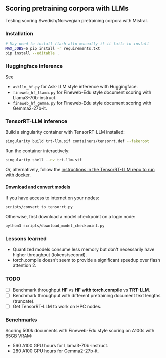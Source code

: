 ## Scoring pretraining corpora with LLMs

Testing scoring Swedish/Norwegian pretraining corpora with Mistral.

### Installation

```bash
# May need to install flash-attn manually if it fails to install
MAX_JOBS=6 pip install -r requirements.txt
pip install --editable .
```

### Huggingface inference

See 

* `askllm_hf.py` for Ask-LLM style inference with Huggingface.
* `fineweb_hf_llama.py` for Fineweb-Edu style document scoring with Llama3-70b-instruct.
* `fineweb_hf_gemma.py` for Fineweb-Edu style document scoring with Gemma2-27b-it.

### TensorRT-LLM inference

Build a singularity container with TensorRT-LLM installed:

```bash
singularity build trt-llm.sif containers/tensorrt.def --fakeroot
```

Run the container interactively:

```bash
singularity shell --nv trt-llm.sif
```

Or, alternatively, follow the [instructions in the TensorRT-LLM repo to run with docker](https://github.com/NVIDIA/TensorRT-LLM/tree/main?tab=readme-ov-file#installation).

#### Download and convert models

If you have access to internet on your nodes: 

```bash
scripts/convert_to_tensorrt.py
```

Otherwise, first download a model checkpoint on a login node: 

```bash
python3 scripts/download_model_checkpoint.py
```

### Lessons learned

* Quantized models consume less memory but don't necessarily have higher throughput (tokens/second).
* torch.compile doesn't seem to provide a significant speedup over flash attention 2.

### TODO

* [ ] Benchmark throughput **HF** vs **HF with torch.compile** vs **TRT-LLM**.
* [ ] Benchmark throughput with different pretraining document text lengths (truncate).
* [ ] Get TensorRT-LLM to work on HPC nodes.

### Benchmarks

Scoring 500k documents with Fineweb-Edu style scoring on A100s with 65GB VRAM:

* 560 A100 GPU hours for Llama3-70b-instruct.
* 280 A100 GPU hours for Gemma2-27b-it.